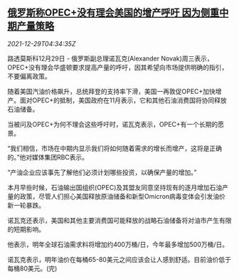 <!--1640754062000-->
[俄罗斯称OPEC+没有理会美国的增产呼吁 因为侧重中期产量策略](https://cn.reuters.com/article/russia-novak-oil-production-1229-idCNKBS2J808E)
------

<div><i>2021-12-29T04:34:35Z</i></div><p>路透莫斯科12月29日 - 俄罗斯副总理诺瓦克(Alexander Novak)周三表示，OPEC+没有理会华盛顿要求提高产量的呼吁，因其希望向市场提供明确的指引，不要偏离政策。</p><p>随着美国汽油价格飙升，总统拜登的支持率下滑，美国一再敦促OPEC+加快增产。面对OPEC+的抵制，美国政府在11月表示，它和其他石油消费国将协同释放石油储备。</p><p>当被问及OPEC+为何不理会这些呼吁时，诺瓦克表示，OPEC+有一个长期的愿景。</p><p>“我们相信，市场在中期内显示我们将如何随着需求的增长而增产，这将是正确的。”他对媒体集团RBC表示。</p><p>“产油企业应该事先了解他们必须计划哪些投资，以确保产量的增加。”</p><p>本月早些时候，石油输出国组织(OPEC)及其盟友同意坚持现有的逐月增加石油产量的政策，尽管人们担心美国释放原油储备和新型Omicron病毒变体会引发油价新一轮暴跌。</p><p>诺瓦克还表示，美国和其他主要消费国可能释放的战略石油储备将对油市产生有限的短期影响。</p><p>他表示，明年全球石油需求料将增加约400万桶/日，今年最多增加500万桶/日。</p><p>诺瓦克表示，明年油价在每桶65-80美元之间应该会让人感到舒适。目前油价低于每桶80美元。(完)</p>
